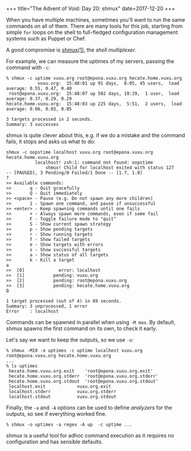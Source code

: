 +++
title="The Advent of Void: Day 20: shmux"
date=2017-12-20
+++

When you have multiple machines, sometimes you'll want to run the same
commands on all of them.  There are many tools for this job, starting
from simple `for` loops on the shell to full-fledged configuration
management systems such as Puppet or Chef.

A good compromise is [shmux(1)](https://man.voidlinux.eu/shmux.1), the
*shell multiplexer*.

For example, we can measure the uptimes of my servers,
passing the command with `-c`:

```
% shmux -c uptime vuxu.org root@epona.vuxu.org hecate.home.vuxu.org
            vuxu.org:  15:48:01 up 91 days,  6:05, 45 users,  load average: 0.55, 0.47, 0.40
 root@epona.vuxu.org:  15:48:07 up 502 days, 19:29,  1 user,  load average: 0.37, 0.29, 0.29
hecate.home.vuxu.org:  15:48:03 up 225 days,  5:51,  2 users,  load average: 0.06, 0.03, 0.05

3 targets processed in 2 seconds.
Summary: 3 successes
```

shmux is quite clever about this, e.g. if we do a mistake and the
command fails, it stops and asks us what to do:

```
shmux -c oopstime localhost vuxu.org root@epona.vuxu.org hecate.home.vuxu.org
           localhost! zsh:1: command not found: oopstime
               shmux! Child for localhost exited with status 127
-- [PAUSED], 3 Pending/0 Failed/1 Done -- [1.7, 1.8]
?
>> Available commands:
>>       q - Quit gracefully
>>       Q - Quit immediately
>> <space> - Pause (e.g. Do not spawn any more children)
>>       1 - Spawn one command, and pause if unsuccessful
>> <enter> - Keep spawning commands until one fails
>>       + - Always spawn more commands, even if some fail
>>       F - Toggle failure mode to "quit"
>>       S - Show current spawn strategy
>>       p - Show pending targets
>>       r - Show running targets
>>       f - Show failed targets
>>       e - Show targets with errors
>>       s - Show successful targets
>>       a - Show status of all targets
>>       k - Kill a target
a
>>  [0]             error: localhost
>>  [1]           pending: vuxu.org
>>  [2]           pending: root@epona.vuxu.org
>>  [3]           pending: hecate.home.vuxu.org
Q

1 target processed (out of 4) in 89 seconds.
Summary: 3 unprocessed, 1 error
Error    : localhost 
```

Commands can be spawned in parallel when using `-M max`.
By default, shmux spawns the first command on its own, to check it early.

Let's say we want to keep the outputs, so we use `-o`:

```
% shmux -M10 -o uptimes -c uptime localhost vuxu.org root@epona.vuxu.org hecate.home.vuxu.org
...
% ls uptimes 
 hecate.home.vuxu.org.exit    'root@epona.vuxu.org.exit'
 hecate.home.vuxu.org.stderr  'root@epona.vuxu.org.stderr'
 hecate.home.vuxu.org.stdout  'root@epona.vuxu.org.stdout'
 localhost.exit		       vuxu.org.exit
 localhost.stderr	       vuxu.org.stderr
 localhost.stdout	       vuxu.org.stdout
```

Finally, the `-a` and `-A` options can be used to define
*analyzers* for the outputs, so see if everything worked fine.

```
% shmux -o uptimes -a regex -A up  -c uptime ...
```

shmux is a useful tool for adhoc command execution as it requires no
configuration and has sensible defaults.
